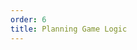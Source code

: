 ```yaml
---
order: 6
title: Planning Game Logic
---
```


<!-- Use mermaid diagrams! (And tables and more wherever needed) -->